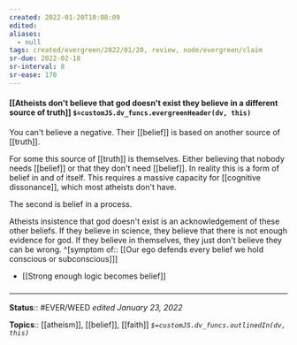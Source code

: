 ```yaml
---
created: 2022-01-20T10:08:09 
edited: 
aliases:
  - null
tags: created/evergreen/2022/01/20, review, node/evergreen/claim
sr-due: 2022-02-18
sr-interval: 8
sr-ease: 170
---
```


#### [[Atheists don't believe that god doesn't exist they believe in a different source of truth]] `$=customJS.dv_funcs.evergreenHeader(dv, this)`

You can't believe a negative. 
Their [[belief]] is based on 
another source of [[truth]].

For some this source of [[truth]] is themselves. Either believing that nobody needs [[belief]] or that they don't need [[belief]]. In reality this is a form of belief in and of itself.
This requires a massive capacity for [[cognitive dissonance]], which most atheists don't have.

The second is belief in a process.

Atheists insistence that god doesn't exist is an acknowledgement of these other beliefs.
If they believe in science, they believe that there is not enough evidence for god.
If they believe in themselves, they just don't believe they can be wrong.
^[symptom of:: [[Our ego defends every belief we hold conscious or subconscious]]]

- [[Strong enough logic becomes belief]]

### <hr class="footnote"/>

**Status**:: #EVER/WEED 
*edited January 23, 2022*

**Topics**:: [[atheism]], [[belief]], [[faith]]
*`$=customJS.dv_funcs.outlinedIn(dv, this)`*
